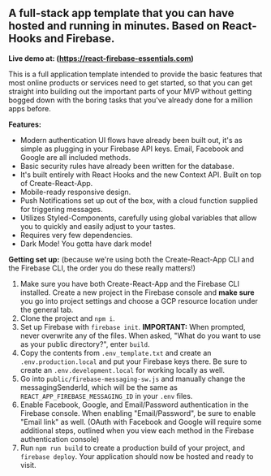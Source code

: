 ## A full-stack app template that you can have hosted and running in minutes. Based on React-Hooks and Firebase.

**Live demo at: (https://react-firebase-essentials.com)**

This is a full application template intended to provide the basic features that most online products or services need to get started, so that you can get straight into building out the important parts of your MVP without getting bogged down with the boring tasks that you've already done for a million apps before.

**Features:**

- Modern authentication UI flows have already been built out, it's as simple as plugging in your Firebase API keys. Email, Facebook and Google are all included methods.
- Basic security rules have already been written for the database.
- It's built entirely with React Hooks and the new Context API. Built on top of Create-React-App.
- Mobile-ready responsive design.
- Push Notifications set up out of the box, with a cloud function supplied for triggering messages.
- Utilizes Styled-Components, carefully using global variables that allow you to quickly and easily adjust to your tastes.
- Requires very few dependencies.
- Dark Mode! You gotta have dark mode!

**Getting set up:** (because we're using both the Create-React-App CLI and the Firebase CLI, the order you do these really matters!)

1. Make sure you have both Create-React-App and the Firebase CLI installed. Create a new project in the Firebase console and **make sure** you go into project settings and choose a GCP resource location under the general tab.
2. Clone the project and `npm i`.
3. Set up Firebase with `firebase init`. **IMPORTANT:** When prompted, never overwrite any of the files. When asked, "What do you want to use as your public directory?", enter `build`.
4. Copy the contents from `.env_template.txt` and create an `.env.production.local` and put your Firebase keys there. Be sure to create an `.env.development.local` for working locally as well.
5. Go into `public/firebase-messaging-sw.js` and manually change the messagingSenderId, which will be the same as `REACT_APP_FIREBASE_MESSAGING_ID` in your `.env` files.
6. Enable Facebook, Google, and Email/Password authentication in the Firebase console. When enabling "Email/Password", be sure to enable "Email link" as well. (OAuth with Facebook and Google will require some additional steps, outlined when you view each method in the Firebase authentication console)
7. Run `npm run build` to create a production build of your project, and `firebase deploy`. Your application should now be hosted and ready to visit.
